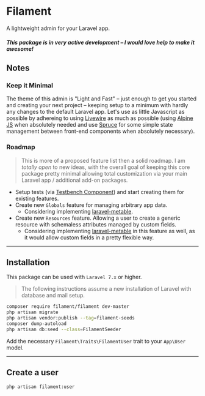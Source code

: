 # Filament

A lightweight admin for your Laravel app.

#### **_This package is in very active development – I would love help to make it awesome!_**

## Notes

### Keep it Minimal
 
 The theme of this admin is "Light and Fast" – just enough to get you started and creating your next project – keeping setup to a minimum with hardly any changes to the default Laravel app. Let's use as little Javascript as possible by adhereing to using [Livewire](https://laravel-livewire.com) as much as possible (using [Alpine JS](https://github.com/alpinejs/alpine) when absolutely needed and use [Spruce](https://github.com/ryangjchandler/spruce) for some simple state management between front-end components when absolutely necessary).

### Roadmap

> This is more of a proposed feature list then a solid roadmap. I am _totally open_ to new ideas, with the overall goal of keeping this core package pretty minimal allowing total customization via your main Laravel app / additional add-on packages.

- Setup tests (via [Testbench Component](https://github.com/orchestral/testbench)) and start creating them for existing features.
- Create new `Globals` feature for managing arbitrary app data. 
  - Considering implementing [laravel-metable](https://github.com/plank/laravel-metable).
- Create new `Resources` feature. Allowing a user to create a generic resource with schemaless attributes managed by custom fields. 
  - Considering implementing [laravel-metable](https://github.com/plank/laravel-metable) in this feature as well, as it would allow custom fields in a pretty flexible way.
  
---

## Installation

This package can be used with `Laravel 7.x` or higher.

> The following instructions assume a new installation of Laravel with database and mail setup.

```bash
composer require filament/filament dev-master
php artisan migrate
php artisan vendor:publish --tag=filament-seeds
composer dump-autoload
php artisan db:seed --class=FilamentSeeder
```

Add the necessary `Filament\Traits\FilamentUser` trait to your `App\User` model.

---

## Create a user

```bash
php artisan filament:user
```
